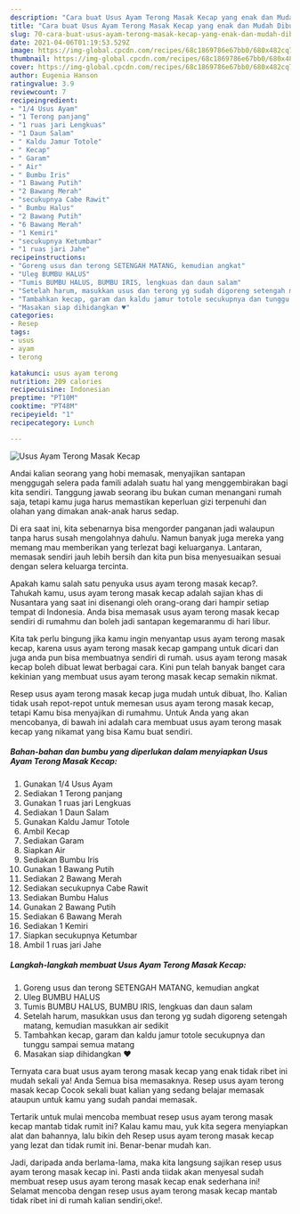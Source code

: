 ```yaml
---
description: "Cara buat Usus Ayam Terong Masak Kecap yang enak dan Mudah Dibuat"
title: "Cara buat Usus Ayam Terong Masak Kecap yang enak dan Mudah Dibuat"
slug: 70-cara-buat-usus-ayam-terong-masak-kecap-yang-enak-dan-mudah-dibuat
date: 2021-04-06T01:19:53.529Z
image: https://img-global.cpcdn.com/recipes/68c1869786e67bb0/680x482cq70/usus-ayam-terong-masak-kecap-foto-resep-utama.jpg
thumbnail: https://img-global.cpcdn.com/recipes/68c1869786e67bb0/680x482cq70/usus-ayam-terong-masak-kecap-foto-resep-utama.jpg
cover: https://img-global.cpcdn.com/recipes/68c1869786e67bb0/680x482cq70/usus-ayam-terong-masak-kecap-foto-resep-utama.jpg
author: Eugenia Hanson
ratingvalue: 3.9
reviewcount: 7
recipeingredient:
- "1/4 Usus Ayam"
- "1 Terong panjang"
- "1 ruas jari Lengkuas"
- "1 Daun Salam"
- " Kaldu Jamur Totole"
- " Kecap"
- " Garam"
- " Air"
- " Bumbu Iris"
- "1 Bawang Putih"
- "2 Bawang Merah"
- "secukupnya Cabe Rawit"
- " Bumbu Halus"
- "2 Bawang Putih"
- "6 Bawang Merah"
- "1 Kemiri"
- "secukupnya Ketumbar"
- "1 ruas jari Jahe"
recipeinstructions:
- "Goreng usus dan terong SETENGAH MATANG, kemudian angkat"
- "Uleg BUMBU HALUS"
- "Tumis BUMBU HALUS, BUMBU IRIS, lengkuas dan daun salam"
- "Setelah harum, masukkan usus dan terong yg sudah digoreng setengah matang, kemudian masukkan air sedikit"
- "Tambahkan kecap, garam dan kaldu jamur totole secukupnya dan tunggu sampai semua matang"
- "Masakan siap dihidangkan ♥️"
categories:
- Resep
tags:
- usus
- ayam
- terong

katakunci: usus ayam terong 
nutrition: 209 calories
recipecuisine: Indonesian
preptime: "PT10M"
cooktime: "PT48M"
recipeyield: "1"
recipecategory: Lunch

---
```



![Usus Ayam Terong Masak Kecap](https://img-global.cpcdn.com/recipes/68c1869786e67bb0/680x482cq70/usus-ayam-terong-masak-kecap-foto-resep-utama.jpg)

Andai kalian seorang yang hobi memasak, menyajikan santapan menggugah selera pada famili adalah suatu hal yang menggembirakan bagi kita sendiri. Tanggung jawab seorang ibu bukan cuman menangani rumah saja, tetapi kamu juga harus memastikan keperluan gizi terpenuhi dan olahan yang dimakan anak-anak harus sedap.

Di era  saat ini, kita sebenarnya bisa mengorder panganan jadi walaupun tanpa harus susah mengolahnya dahulu. Namun banyak juga mereka yang memang mau memberikan yang terlezat bagi keluarganya. Lantaran, memasak sendiri jauh lebih bersih dan kita pun bisa menyesuaikan sesuai dengan selera keluarga tercinta. 



Apakah kamu salah satu penyuka usus ayam terong masak kecap?. Tahukah kamu, usus ayam terong masak kecap adalah sajian khas di Nusantara yang saat ini disenangi oleh orang-orang dari hampir setiap tempat di Indonesia. Anda bisa memasak usus ayam terong masak kecap sendiri di rumahmu dan boleh jadi santapan kegemaranmu di hari libur.

Kita tak perlu bingung jika kamu ingin menyantap usus ayam terong masak kecap, karena usus ayam terong masak kecap gampang untuk dicari dan juga anda pun bisa membuatnya sendiri di rumah. usus ayam terong masak kecap boleh dibuat lewat berbagai cara. Kini pun telah banyak banget cara kekinian yang membuat usus ayam terong masak kecap semakin nikmat.

Resep usus ayam terong masak kecap juga mudah untuk dibuat, lho. Kalian tidak usah repot-repot untuk memesan usus ayam terong masak kecap, tetapi Kamu bisa menyajikan di rumahmu. Untuk Anda yang akan mencobanya, di bawah ini adalah cara membuat usus ayam terong masak kecap yang nikamat yang bisa Kamu buat sendiri.

<!--inarticleads1-->

##### Bahan-bahan dan bumbu yang diperlukan dalam menyiapkan Usus Ayam Terong Masak Kecap:

1. Gunakan 1/4 Usus Ayam
1. Sediakan 1 Terong panjang
1. Gunakan 1 ruas jari Lengkuas
1. Sediakan 1 Daun Salam
1. Gunakan  Kaldu Jamur Totole
1. Ambil  Kecap
1. Sediakan  Garam
1. Siapkan  Air
1. Sediakan  Bumbu Iris
1. Gunakan 1 Bawang Putih
1. Sediakan 2 Bawang Merah
1. Sediakan secukupnya Cabe Rawit
1. Sediakan  Bumbu Halus
1. Gunakan 2 Bawang Putih
1. Sediakan 6 Bawang Merah
1. Sediakan 1 Kemiri
1. Siapkan secukupnya Ketumbar
1. Ambil 1 ruas jari Jahe




<!--inarticleads2-->

##### Langkah-langkah membuat Usus Ayam Terong Masak Kecap:

1. Goreng usus dan terong SETENGAH MATANG, kemudian angkat
1. Uleg BUMBU HALUS
1. Tumis BUMBU HALUS, BUMBU IRIS, lengkuas dan daun salam
1. Setelah harum, masukkan usus dan terong yg sudah digoreng setengah matang, kemudian masukkan air sedikit
1. Tambahkan kecap, garam dan kaldu jamur totole secukupnya dan tunggu sampai semua matang
1. Masakan siap dihidangkan ♥️




Ternyata cara buat usus ayam terong masak kecap yang enak tidak ribet ini mudah sekali ya! Anda Semua bisa memasaknya. Resep usus ayam terong masak kecap Cocok sekali buat kalian yang sedang belajar memasak ataupun untuk kamu yang sudah pandai memasak.

Tertarik untuk mulai mencoba membuat resep usus ayam terong masak kecap mantab tidak rumit ini? Kalau kamu mau, yuk kita segera menyiapkan alat dan bahannya, lalu bikin deh Resep usus ayam terong masak kecap yang lezat dan tidak rumit ini. Benar-benar mudah kan. 

Jadi, daripada anda berlama-lama, maka kita langsung sajikan resep usus ayam terong masak kecap ini. Pasti anda tiidak akan menyesal sudah membuat resep usus ayam terong masak kecap enak sederhana ini! Selamat mencoba dengan resep usus ayam terong masak kecap mantab tidak ribet ini di rumah kalian sendiri,oke!.

